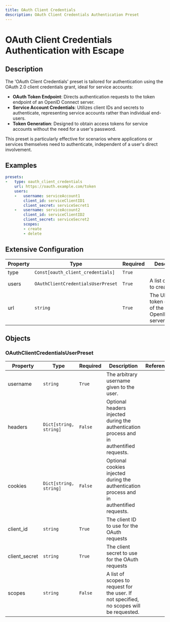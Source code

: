 ```yaml
---
title: OAuth Client Credentials
description: OAuth Client Credentials Authentication Preset
---
```


# OAuth Client Credentials Authentication with Escape

## Description
The &#39;OAuth Client Credentials&#39; preset is tailored for authentication using the OAuth 2.0 client credentials grant, ideal for service accounts:

- **OAuth Token Endpoint**: Directs authentication requests to the token endpoint of an OpenID Connect server.
- **Service Account Credentials**: Utilizes client IDs and secrets to authenticate, representing service accounts rather than individual end-users.
- **Token Generation**: Designed to obtain access tokens for service accounts without the need for a user&#39;s password.

This preset is particularly effective for scenarios where applications or services themselves need to authenticate, independent of a user&#39;s direct involvement.

## Examples

```yaml
presets:
-   type: oauth_client_credentials
    url: https://oauth.example.com/token
    users:
    -   username: serviceAccount1
        client_id: serviceClientID1
        client_secret: serviceSecret1
    -   username: serviceAccount2
        client_id: serviceClientID2
        client_secret: serviceSecret2
        scopes:
        - create
        - delete

```


## Extensive Configuration

| Property | Type | Required | Description | Reference |
|----------|------|----------|-------------|-----------|
| type | `Const[oauth_client_credentials]` | `True` |  |  |
| users | `OAuthClientCredentialsUserPreset` | `True` | A list of users to create | [OAuthClientCredentialsUserPreset](#OAuthClientCredentialsUserPreset) |
| url | `string` | `True` | The URL of the token endpoint of the OpenIDConnect server |  |



## Objects

### <a id="OAuthClientCredentialsUserPreset"></a>OAuthClientCredentialsUserPreset
| Property | Type | Required | Description | Reference |
|----------|------|----------|-------------|-----------|
| username | `string` | `True` | The arbitrary username given to the user. |  |
| headers | `Dict[string, string]` | `False` | Optional headers injected during the authentication process and in authentified requests. |  |
| cookies | `Dict[string, string]` | `False` | Optional cookies injected during the authentication process and in authentified requests. |  |
| client_id | `string` | `True` | The client ID to use for the OAuth requests |  |
| client_secret | `string` | `True` | The client secret to use for the OAuth requests |  |
| scopes | `string` | `False` | A list of scopes to request for the user. If not specified, no scopes will be requested. |  |




